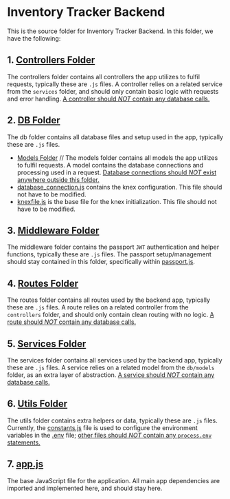 # Inventory Tracker Backend

This is the source folder for Inventory Tracker Backend. In this folder, we have the following:

## 1. [Controllers Folder](./controllers/)

The controllers folder contains all controllers the app utilizes to fulfil requests, typically these are `.js` files. A controller relies on a related service from the `services` folder, and should only contain basic logic with requests and error handling. <u>A controller should _NOT_ contain any database calls.</u>

## 2. [DB Folder](./db/)

The db folder contains all database files and setup used in the app, typically these are `.js` files.

- [Models Folder](./db/models/) // The models folder contains all models the app utilizes to fulfil requests. A model contains the database connections and processing used in a request. <u>Database connections should _NOT_ exist anywhere outside this folder.</u>
- [database_connection.js](./db/database_connection.js) contains the knex configuration. This file should not have to be modified.
- [knexfile.js](./db/knexfile.js) is the base file for the knex initialization. This file should not have to be modified.

## 3. [Middleware Folder](./middleware/)

The middleware folder contains the passport `JWT` authentication and helper functions, typically these are `.js` files. The passport setup/management should stay contained in this folder, specifically within [passport.js](./middleware/passport.js).

## 4. [Routes Folder](./routes/)

The routes folder contains all routes used by the backend app, typically these are `.js` files. A route relies on a related controller from the `controllers` folder, and should only contain clean routing with no logic. <u>A route should _NOT_ contain any database calls.</u>

## 5. [Services Folder](./services/)

The services folder contains all services used by the backend app, typically these are `.js` files. A service relies on a related model from the `db/models` folder, as an extra layer of abstraction. <u>A service should _NOT_ contain any database calls.</u>

## 6. [Utils Folder](./utils/)

The utils folder contains extra helpers or data, typically these are `.js` files. Currently, the [constants.js](./utils/constants.js) file is used to configure the environment variables in the [.env](../.env) file; <u>other files should _NOT_ contain any `process.env` statements.</u>

## 7. [app.js](./app.js)

The base JavaScript file for the application. All main app dependencies are imported and implemented here, and should stay here.

